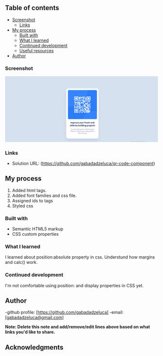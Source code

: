 ## Table of contents

- [Screenshot](#screenshot)
  - [Links](#links)
- [My process](#my-process)
  - [Built with](#built-with)
  - [What I learned](#what-i-learned)
  - [Continued development](#continued-development)
  - [Useful resources](#useful-resources)
- [Author](#author)





### Screenshot

![](./screenshot.png)


### Links

- Solution URL: (https://github.com/gabadadzeluca/qr-code-component)

## My process

1. Added html tags.
2. Added font families and css file.
3. Assigned ids to tags
4. Styled css

### Built with

- Semantic HTML5 markup
- CSS custom properties



### What I learned

I learned about position:absolute property in css.  Understund how margins and calc() work. 





### Continued development

I'm not comfortable using position: and display properties in CSS yet.



## Author

-github profile: [https://github.com/gabadadzeluca]
-email: [gabadadzeluca@gmail.com]

**Note: Delete this note and add/remove/edit lines above based on what links you'd like to share.**

## Acknowledgments
